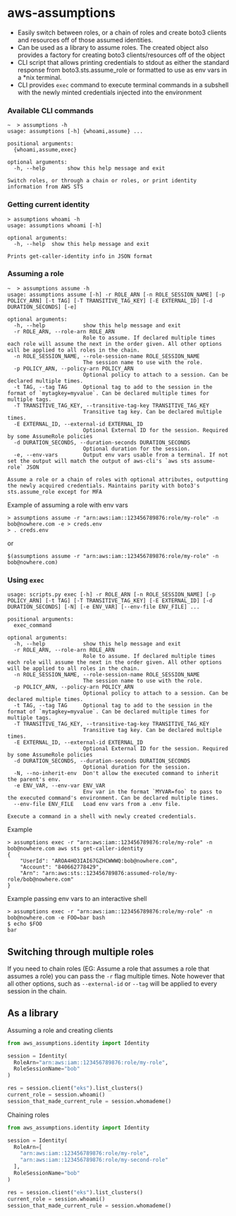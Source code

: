 # aws-assumptions

* Easily switch between roles, or a chain of roles and create boto3 clients and resources off of those assumed identities.
* Can be used as a library to assume roles. The created object also provides a factory for creating boto3 clients/resources off of the object
* CLI script that allows printing credentials to stdout as either the standard response from boto3.sts.assume_role or formatted to use as env vars in a *nix terminal.
* CLI provides `exec` command to execute terminal commands in a subshell with the newly minted credentials injected into the environment


### Available CLI commands
```
~  > assumptions -h
usage: assumptions [-h] {whoami,assume} ...

positional arguments:
  {whoami,assume,exec}

optional arguments:
  -h, --help       show this help message and exit

Switch roles, or through a chain or roles, or print identity information from AWS STS
```

### Getting current identity
```
> assumptions whoami -h
usage: assumptions whoami [-h]

optional arguments:
  -h, --help  show this help message and exit

Prints get-caller-identity info in JSON format
```

### Assuming a role
```
~  > assumptions assume -h
usage: assumptions assume [-h] -r ROLE_ARN [-n ROLE_SESSION_NAME] [-p POLICY_ARN] [-t TAG] [-T TRANSITIVE_TAG_KEY] [-E EXTERNAL_ID] [-d DURATION_SECONDS] [-e]

optional arguments:
  -h, --help            show this help message and exit
  -r ROLE_ARN, --role-arn ROLE_ARN
                        Role to assume. If declared multiple times each role will assume the next in the order given. All other options will be applied to all roles in the chain.
  -n ROLE_SESSION_NAME, --role-session-name ROLE_SESSION_NAME
                        The session name to use with the role.
  -p POLICY_ARN, --policy-arn POLICY_ARN
                        Optional policy to attach to a session. Can be declared multiple times.
  -t TAG, --tag TAG     Optional tag to add to the session in the format of `mytagkey=myvalue`. Can be declared multiple times for multiple tags.
  -T TRANSITIVE_TAG_KEY, --transitive-tag-key TRANSITIVE_TAG_KEY
                        Transitive tag key. Can be declared multiple times.
  -E EXTERNAL_ID, --external-id EXTERNAL_ID
                        Optional External ID for the session. Required by some AssumeRole policies
  -d DURATION_SECONDS, --duration-seconds DURATION_SECONDS
                        Optional duration for the session.
  -e, --env-vars        Output env vars usable from a terminal. If not set the output will match the output of aws-cli's `aws sts assume-role` JSON

Assume a role or a chain of roles with optional attributes, outputting the newly acquired credentials. Maintains parity with boto3's sts.assume_role except for MFA
```

Example of assuming a role with env vars
```
> assumptions assume -r "arn:aws:iam::123456789876:role/my-role" -n bob@nowhere.com -e > creds.env
> . creds.env
```

or

```
$(assumptions assume -r "arn:aws:iam::123456789876:role/my-role" -n bob@nowhere.com)
```

### Using `exec`

```
usage: scripts.py exec [-h] -r ROLE_ARN [-n ROLE_SESSION_NAME] [-p POLICY_ARN] [-t TAG] [-T TRANSITIVE_TAG_KEY] [-E EXTERNAL_ID] [-d DURATION_SECONDS] [-N] [-e ENV_VAR] [--env-file ENV_FILE] ...

positional arguments:
  exec_command

optional arguments:
  -h, --help            show this help message and exit
  -r ROLE_ARN, --role-arn ROLE_ARN
                        Role to assume. If declared multiple times each role will assume the next in the order given. All other options will be applied to all roles in the chain.
  -n ROLE_SESSION_NAME, --role-session-name ROLE_SESSION_NAME
                        The session name to use with the role.
  -p POLICY_ARN, --policy-arn POLICY_ARN
                        Optional policy to attach to a session. Can be declared multiple times.
  -t TAG, --tag TAG     Optional tag to add to the session in the format of `mytagkey=myvalue`. Can be declared multiple times for multiple tags.
  -T TRANSITIVE_TAG_KEY, --transitive-tag-key TRANSITIVE_TAG_KEY
                        Transitive tag key. Can be declared multiple times.
  -E EXTERNAL_ID, --external-id EXTERNAL_ID
                        Optional External ID for the session. Required by some AssumeRole policies
  -d DURATION_SECONDS, --duration-seconds DURATION_SECONDS
                        Optional duration for the session.
  -N, --no-inherit-env  Don't allow the executed command to inherit the parent's env.
  -e ENV_VAR, --env-var ENV_VAR
                        Env var in the format `MYVAR=foo` to pass to the executed command's environment. Can be declared multiple times.
  --env-file ENV_FILE   Load env vars from a .env file.

Execute a command in a shell with newly created credentials.
```

Example
```
> assumptions exec -r "arn:aws:iam::123456789876:role/my-role" -n bob@nowhere.com aws sts get-caller-identity
{
    "UserId": "AROA4HO3IAI67GZHCWWWQ:bob@nowhere.com",
    "Account": "840662778429",
    "Arn": "arn:aws:sts::123456789876:assumed-role/my-role/bob@nowhere.com"
}
```

Example passing env vars to an interactive shell
```
> assumptions exec -r "arn:aws:iam::123456789876:role/my-role" -n bob@nowhere.com -e FOO=bar bash
$ echo $FOO
bar
```

## Switching through multiple roles
If you need to chain roles (EG: Assume a role that assumes a role that assumes a role) you can pass the `-r` flag multiple times.
Note however that all other options, such as `--external-id` or `--tag` will be applied to every session in the chain.

## As a library

Assuming a role and creating clients
```python
from aws_assumptions.identity import Identity

session = Identity(
  RoleArn="arn:aws:iam::123456789876:role/my-role",
  RoleSessionName="bob"
)

res = session.client("eks").list_clusters()
current_role = session.whoami()
session_that_made_current_rule = session.whomademe()
```

Chaining roles

```python
from aws_assumptions.identity import Identity

session = Identity(
  RoleArn=[
    "arn:aws:iam::123456789876:role/my-role",
    "arn:aws:iam::123456789876:role/my-second-role"
  ],
  RoleSessionName="bob"
)

res = session.client("eks").list_clusters()
current_role = session.whoami()
session_that_made_current_rule = session.whomademe()
```

